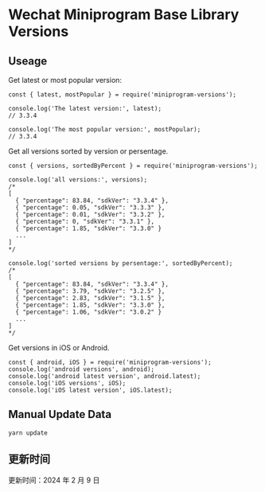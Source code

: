 
# Wechat Miniprogram Base Library Versions

## Useage

Get latest or most popular version:

```;
const { latest, mostPopular } = require('miniprogram-versions');

console.log('The latest version:', latest);
// 3.3.4

console.log('The most popular version:', mostPopular);
// 3.3.4

```

Get all versions sorted by version or persentage.

```
const { versions, sortedByPercent } = require('miniprogram-versions');

console.log('all versions:', versions);
/*
[
  { "percentage": 83.84, "sdkVer": "3.3.4" },
  { "percentage": 0.05, "sdkVer": "3.3.3" },
  { "percentage": 0.01, "sdkVer": "3.3.2" },
  { "percentage": 0, "sdkVer": "3.3.1" },
  { "percentage": 1.85, "sdkVer": "3.3.0" }
  ...
]
*/

console.log('sorted versions by persentage:', sortedByPercent);
/*
[
  { "percentage": 83.84, "sdkVer": "3.3.4" },
  { "percentage": 3.79, "sdkVer": "3.2.5" },
  { "percentage": 2.83, "sdkVer": "3.1.5" },
  { "percentage": 1.85, "sdkVer": "3.3.0" },
  { "percentage": 1.06, "sdkVer": "3.0.2" }
  ...
]
*/
```

Get versions in iOS or Android.

```
const { android, iOS } = require('miniprogram-versions');
console.log('android versions', android);
console.log('android latest version', android.latest);
console.log('iOS versions', iOS);
console.log('iOS latest version', iOS.latest);
```

## Manual Update Data

```
yarn update
```

## 更新时间

更新时间：2024 年 2 月 9 日
